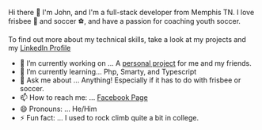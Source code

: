 Hi there 👋
I'm John, and I'm a full-stack developer from Memphis TN. I love frisbee 🥏 and soccer ⚽, and have a passion for coaching youth soccer.

To find out more about my technical skills, take a look at my projects and my [LinkedIn Profile](https://www.linkedin.com/in/john-laubscher/)

- 🔭 I’m currently working on ... A [personal project](https://github.com/john-laubscher/SpellTracker) for me and my friends. 
- 🌱 I’m currently learning... Php, Smarty, and Typescript
- 💬 Ask me about ... Anything! Especially if it has to do with frisbee or soccer.
- 📫 How to reach me: ... [Facebook Page](https://www.facebook.com/john.laubscher.9/)
- 😄 Pronouns: ... He/Him
- ⚡ Fun fact: ... I used to rock climb quite a bit in college.
